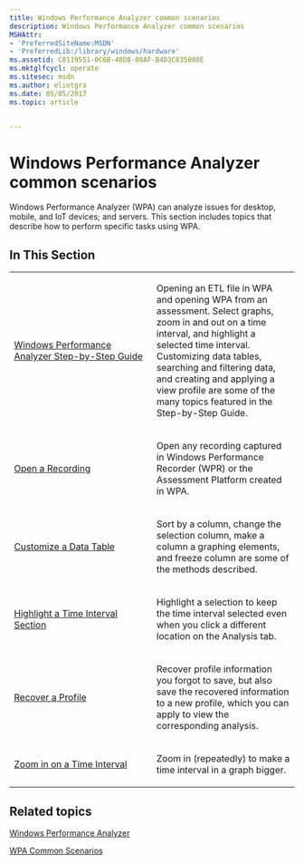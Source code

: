 ```yaml
---
title: Windows Performance Analyzer common scenarios
description: Windows Performance Analyzer common scenarios
MSHAttr:
- 'PreferredSiteName:MSDN'
- 'PreferredLib:/library/windows/hardware'
ms.assetid: C8119551-0C6B-48D8-88AF-B4D3C835008E
ms.mktglfcycl: operate
ms.sitesec: msdn
ms.author: eliotgra
ms.date: 05/05/2017
ms.topic: article


---
```


# Windows Performance Analyzer common scenarios


Windows Performance Analyzer (WPA) can analyze issues for desktop, mobile, and IoT devices; and servers. This section includes topics that describe how to perform specific tasks using WPA.

## In This Section


<table>
<colgroup>
<col width="50%" />
<col width="50%" />
</colgroup>
<tbody>
<tr class="odd">
<td><p><a href="wpa-step-by-step-guide.md" data-raw-source="[Windows Performance Analyzer Step-by-Step Guide](wpa-step-by-step-guide.md)">Windows Performance Analyzer Step-by-Step Guide</a></p></td>
<td><p>Opening an ETL file in WPA and opening WPA from an assessment. Select graphs, zoom in and out on a time interval, and highlight a selected time interval. Customizing data tables, searching and filtering data, and creating and applying a view profile are some of the many topics featured in the Step-by-Step Guide.</p></td>
</tr>
<tr class="even">
<td><p><a href="open-a-recording.md" data-raw-source="[Open a Recording](open-a-recording.md)">Open a Recording</a></p></td>
<td><p>Open any recording captured in Windows Performance Recorder (WPR) or the Assessment Platform created in WPA.</p></td>
</tr>
<tr class="odd">
<td><p><a href="customize-a-data-table.md" data-raw-source="[Customize a Data Table](customize-a-data-table.md)">Customize a Data Table</a></p></td>
<td><p>Sort by a column, change the selection column, make a column a graphing elements, and freeze column are some of the methods described.</p></td>
</tr>
<tr class="even">
<td><p><a href="highlight-a-time-interval-selection.md" data-raw-source="[Highlight a Time Interval Section](highlight-a-time-interval-selection.md)">Highlight a Time Interval Section</a></p></td>
<td><p>Highlight a selection to keep the time interval selected even when you click a different location on the Analysis tab.</p></td>
</tr>
<tr class="odd">
<td><p><a href="how-to-recover-a-profile.md" data-raw-source="[Recover a Profile](how-to-recover-a-profile.md)">Recover a Profile</a></p></td>
<td><p>Recover profile information you forgot to save, but also save the recovered information to a new profile, which you can apply to view the corresponding analysis.</p></td>
</tr>
<tr class="even">
<td><p><a href="zoom-in-on-a-time-interval.md" data-raw-source="[Zoom in on a Time Interval](zoom-in-on-a-time-interval.md)">Zoom in on a Time Interval</a></p></td>
<td><p>Zoom in (repeatedly) to make a time interval in a graph bigger.</p></td>
</tr>
</tbody>
</table>

 

## Related topics


[Windows Performance Analyzer](windows-performance-analyzer.md)

[WPA Common Scenarios](windows-performance-analyzer-common-scenarios.md)

 

 







